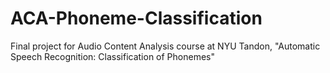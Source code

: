 # ACA-Phoneme-Classification
Final project for Audio Content Analysis course at NYU Tandon, "Automatic Speech Recognition: Classification of Phonemes"

